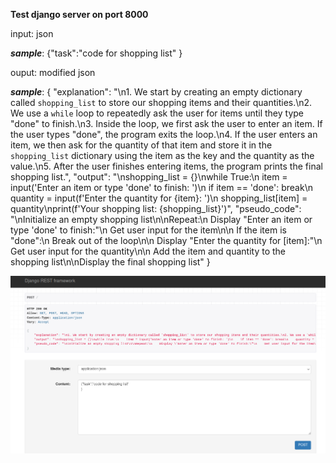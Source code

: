 **Test django server on port 8000**


input: json 

***sample***:
{"task":"code for shopping list"
}


ouput: modified json

***sample***:
{
    "explanation": "\n1. We start by creating an empty dictionary called `shopping_list` to store our shopping items and their quantities.\n2. We use a `while` loop to repeatedly ask the user for items until they type \"done\" to finish.\n3. Inside the loop, we first ask the user to enter an item. If the user types \"done\", the program exits the loop.\n4. If the user enters an item, we then ask for the quantity of that item and store it in the `shopping_list` dictionary using the item as the key and the quantity as the value.\n5. After the user finishes entering items, the program prints the final shopping list.",
    "output": "\nshopping_list = {}\nwhile True:\n    item = input('Enter an item or type 'done' to finish: ')\n    if item == 'done': break\n    quantity = input(f'Enter the quantity for {item}: ')\n    shopping_list[item] = quantity\nprint(f'Your shopping list: {shopping_list}')",
    "pseudo_code": "\nInitialize an empty shopping list\n\nRepeat:\n    Display \"Enter an item or type 'done' to finish:\"\n    Get user input for the item\n\n    If the item is \"done\":\n        Break out of the loop\n\n    Display \"Enter the quantity for [item]:\"\n    Get user input for the quantity\n\n    Add the item and quantity to the shopping list\n\nDisplay the final shopping list"
}

![Django test server](Django-test.png)

